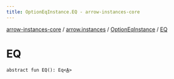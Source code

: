 ```yaml
---
title: OptionEqInstance.EQ - arrow-instances-core
---
```


[arrow-instances-core](../../index.html) / [arrow.instances](../index.html) / [OptionEqInstance](index.html) / [EQ](./-e-q.html)

# EQ

`abstract fun EQ(): Eq<`[`A`](index.html#A)`>`
